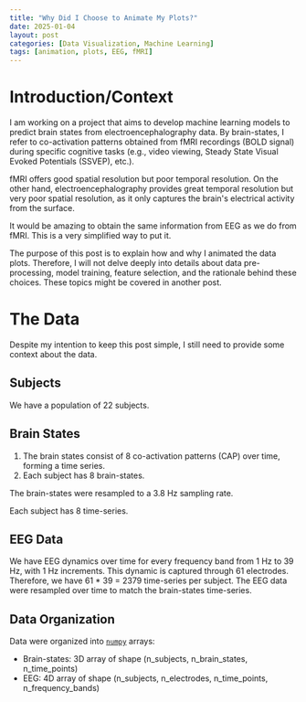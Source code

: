 ```yaml
---
title: "Why Did I Choose to Animate My Plots?"
date: 2025-01-04
layout: post
categories: [Data Visualization, Machine Learning]
tags: [animation, plots, EEG, fMRI]
---
```

# Introduction/Context
I am working on a project that aims to develop machine learning models to predict brain states from electroencephalography data. By brain-states, I refer to co-activation patterns obtained from fMRI recordings (BOLD signal) during specific cognitive tasks (e.g., video viewing, Steady State Visual Evoked Potentials (SSVEP), etc.).

fMRI offers good spatial resolution but poor temporal resolution. On the other hand, electroencephalography provides great temporal resolution but very poor spatial resolution, as it only captures the brain's electrical activity from the surface.

It would be amazing to obtain the same information from EEG as we do from fMRI. This is a very simplified way to put it.

The purpose of this post is to explain how and why I animated the data plots. Therefore, I will not delve deeply into details about data pre-processing, model training, feature selection, and the rationale behind these choices. These topics might be covered in another post.

# The Data
Despite my intention to keep this post simple, I still need to provide some context about the data.

## Subjects
We have a population of 22 subjects.

## Brain States
1. The brain states consist of 8 co-activation patterns (CAP) over time, forming a time series.
2. Each subject has 8 brain-states.

The brain-states were resampled to a 3.8 Hz sampling rate.

Each subject has 8 time-series.

## EEG Data
We have EEG dynamics over time for every frequency band from 1 Hz to 39 Hz, with 1 Hz increments. This dynamic is captured through 61 electrodes. Therefore, we have 61 * 39 = 2379 time-series per subject. The EEG data were resampled over time to match the brain-states time-series.

## Data Organization
Data were organized into [`numpy`](https://numpy.org/doc/stable/reference/arrays.ndarray.html) arrays:

- Brain-states: 3D array of shape (n_subjects, n_brain_states, n_time_points)
- EEG: 4D array of shape (n_subjects, n_electrodes, n_time_points, n_frequency_bands)




